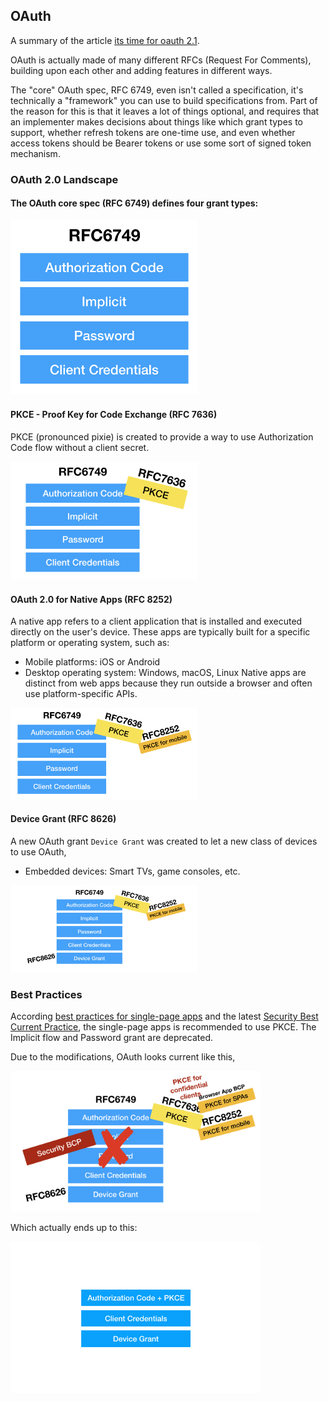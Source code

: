 ## OAuth
A summary of the article [its time for oauth 2.1](https://aaronparecki.com/2019/12/12/21/its-time-for-oauth-2-dot-1).

OAuth is actually made of many different RFCs (Request For Comments), building upon each other and adding
features in different ways. 

The "core" OAuth spec, RFC 6749, even isn't called a specification, it's technically 
a "framework" you can use to build specifications from. Part of the reason for this is 
that it leaves a lot of things optional, and requires that an implementer makes decisions 
about things like which grant types to support, whether refresh tokens are one-time use, 
and even whether access tokens should be Bearer tokens or use some sort of signed token 
mechanism.

### OAuth 2.0 Landscape
#### The OAuth core spec (RFC 6749) defines four grant types:
<img src="images/rfc-6749.png" width="300" alt="RFC6749">

#### PKCE - Proof Key for Code Exchange (RFC 7636) 
PKCE (pronounced pixie) is created to provide a way to use Authorization Code flow 
without a client secret.

<img src="images/rfc-7636.png" width="300" alt="RFC7636">

#### OAuth 2.0 for Native Apps (RFC 8252)
A native app refers to a client application that is installed and executed directly on
the user's device. These apps are typically built for a specific platform or operating
system, such as:
- Mobile platforms: iOS or Android
- Desktop operating system: Windows, macOS, Linux
Native apps are distinct from web apps because they run outside a browser and often use
platform-specific APIs.

<img src="images/rfc-8252.png" width="300" alt="RFC8252">

#### Device Grant (RFC 8626)
A new OAuth grant `Device Grant` was created to let a new class of devices to use OAuth,
- Embedded devices: Smart TVs, game consoles, etc.

<img src="images/rfc-8626.png" width="300" alt="RFC8626">


### Best Practices
According [best practices for single-page apps](https://oauth.net/2/browser-based-apps/) 
and the latest [Security Best Current Practice](https://oauth.net/2/oauth-best-practice/),
the single-page apps is recommended to use PKCE. The Implicit flow and Password grant are
deprecated.

Due to the modifications, OAuth looks current like this,

<img src="images/oauth-current.png" width="400" alt="Current OAuth">

Which actually ends up to this:

<img src="images/oauth-current-final.png" width="400" alt="Final Current OAuth">


